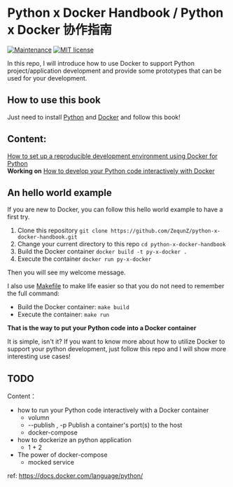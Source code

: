 # Python x Docker Handbook / Python x Docker 协作指南

[![Maintenance](https://img.shields.io/badge/Maintained%3F-yes-green.svg)](https://GitHub.com/Naereen/StrapDown.js/graphs/commit-activity)  [![MIT license](https://img.shields.io/badge/License-MIT-blue.svg)](./LICENSE)

In this repo, I will introduce how to use Docker to support Python project/application development
and provide some prototypes that can be used for your development.

## How to use this book 

Just need to install [Python](https://www.python.org/) and [Docker](https://www.docker.com/) and follow this book!

## Content:
[How to set up a reproducible development environment using Docker for Python](./core/reproducible-dev-env)  
**Working on** [How to develop your Python code interactively with Docker](./core/interactively-running)

## An hello world example

If you are new to Docker, you can follow this hello world example to have a first try.

1. Clone this repository `git clone https://github.com/ZequnZ/python-x-docker-handbook.git` 
2. Change your current directory to this repo `cd python-x-docker-handbook`
3. Build the Docker container `docker build -t py-x-docker .`  
4. Execute the container `docker run py-x-docker` 

Then you will see my welcome message.

I also use [Makefile](./Makefile) to make life easier 
so that you do not need to remember the full command:  
- Build the Docker container: `make build`  
- Execute the container: `make run`  

**That is the way to put your Python code into a Docker container**  

It is simple, isn't it? If you want to know more about how to utilize Docker to support your python development, just follow this repo and I will show more interesting use cases!



## TODO

Content：
- how to run your Python code interactively with a Docker container
   - volumn
   - --publish , -p  Publish a container's port(s) to the host
   - docker-compose
- how to dockerize an python application
  - 1 + 2
- The power of docker-compose
  - mocked service

ref:
https://docs.docker.com/language/python/
